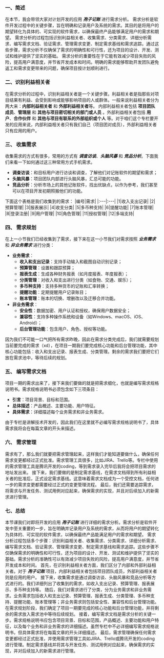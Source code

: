 ﻿### 一、简述
在本节，我会带领大家对计划开发的应用 ***孢子记账*** 进行需求分析。
需求分析是软件开发过程中的关键步骤，旨在明确和记录用户及系统的需求。其目的是将用户的期望转化为具体的、可实现的软件需求，以确保最终产品能够满足用户的需求和期望。
需求分析的过程包括识别利益相关者、收集需求、分类需求、详细分析需求、编写需求文档、验证需求、管理需求变更、制定需求基线和需求追踪。通过这些步骤，需求分析不仅确保了需求的明确性和可行性，还为项目的设计、开发、测试和维护提供了坚实的基础。
需求分析的重要性在于它能有效减少项目失败的风险，提高用户满意度，并节省开发成本和时间。明确的需求能够帮助开发团队避免返工和需求变更带来的问题，确保项目按计划顺利进行。
### 二、识别利益相关者
在需求分析的过程中，识别利益相关者是一个关键步骤。利益相关者是指那些对项目结果有利益、会受到影响或能够影响项目的人或群体。一般来说利益相关者分为两大来：**内部利益相关者** 和 **外部利益相关者**等。
内部利益相关者包括 **项目团队成员**、**管理层** 和 **其他与项目密切相关的部门或人员** 。外部利益相关者包括 **用户**、**合作伙伴** 和 **其他与项目有联系的外部组织或个人** 等。对于咱们这个专栏要开发的应用来说，内部利益相关者只有我们自己（项目团对成员），外部利益相关者只有应用的用户。
### 三、 收集需求
收集需求的方式有很多，常用的方式有 ***调查访谈***、***头脑风暴*** 和 ***竞品分析***。下面我们来看一下如何通过这三种常用方式手机需求。
- **调查访谈**：和目标用户进行访谈和调查，了解他们对记账软件的期望和需求；
- **头脑风暴**：项目团队内部进行头脑风暴，汇总可能的功能。
- **竞品分析**：分析市场上的其他记账软件，找出优缺点，以作为参考，我们甚至可以在项目开发初期照搬他们的功能。

下面这个表格是我们收集到的需求：
|编号|需求|
|:---|:---|
|1|收入支出记录|
|2|预算管理|
|3|报表展示|
|4|收支分类|
|5|多币种支持|
|6|提醒功能|
|7|账本管理|
|8|登录注册|
|9|用户管理|
|10|角色管理|
|11|授权管理|
|12|多端支持|
### 四、 需求规划
在上一小节我们已经收集到了需求，接下来在这一小节我们对需求按照 ***业务需求*** 和 ***非业务需求*** 进行分类：
- **业务需求**：
  - **收入和支出记录**：支持手动输入和截图自动识别记录；
  - **预算管理**：设置和跟踪预算；
  - **报表生成**：生成各种财务报表（如月度报表、年度报表）；
  - **分类管理**：对收入和支出进行分类（如食物、交通、娱乐）；
  - **多币种支持**：支持多种货币的记账和汇率转换；
  - **提醒功能**：定期提醒用户记录账目；
  - **账本管理**：账本的切换、增删改以及迁移合并功能。
- **非业务需求**：
  - **安全性**：数据加密、用户认证和授权，确保用户数据安全；
  - **兼容性**：支持多种操作系统和设备（如Windows、macOS、iOS、Android）；
  - **后台管理功能**：包含用户、角色、授权等功能。
  
因为我们不可能一口气把所有需求昨晚，因此在需求分类完成后，我们就需要规划当前要完成的需求（xd），在项目一期我们要完成核心功能和后台管理功能，其中核心功能包括：收入和支出记录、报表生成、分类管理。剩余的需求我们要把它们放在需求池中，等待后续的规划。
### 五、 编写需求文档
项目一期的需求出来了，接下来我们要做的就是把需求细化，也就是编写需求规格说明书。需求规格说明书必须包含如下三项条目：
- **引言**：项目背景、目标和范围。
- **总体描述**：产品概述、主要功能、用户特征。
- **具体需求**：详细描述每个业务需求和非业务需求。

由于专栏是讲解技术开发的，因此我们在这里就不必编写需求规格说明书了，具体需求我将会在每篇文章的开头来描述。
### 六、 需求管理
需求有了，那么我们就要把需求管理起来，这样我们才能知道要做什么，确保任何需求变更都经过正式批准。需求管理工具很多，比如JIRA、Trello等。专栏中使用的需求管理工具是腾讯开发的coding，等到需求录入完毕后我将会把项目需求的地址发出来。
接下来，我们要做的是制定需求基线，在需求文档得到所有利益相关者的批准后，正式设定需求基线。这意味着需求文档成为一个受控文档，任何进一步的需求变更都需要经过正式的变更管理流程。
最后，我们还需要追踪需求，将需求与开发任务、测试用例对应起来，确保需求的实现，并且对后续加入的新需求进行管理。
### 七、总结
本节课我们对即将开发的应用 ***孢子记账*** 进行详细的需求分析。需求分析是软件开发中至关重要的一步，旨在明确并记录用户及系统的需求，从而将用户的期望转化为具体的、可实现的软件需求，以确保最终产品能满足用户的需求和期望。
需求分析过程包括多个步骤：识别利益相关者、收集需求、分类需求、详细分析需求、编写需求文档、验证需求、管理需求变更、制定需求基线和需求追踪。这些步骤不仅确保需求的明确性和可行性，还为项目的设计、开发、测试和维护提供了坚实的基础。需求分析的准确性可以有效减少项目失败的风险，提高用户满意度，并节省开发成本和时间。
首先，在识别利益相关者方面，我们区分了内部和外部利益相关者。对于 ***孢子记账*** 项目，内部利益相关者包括项目团队成员，外部利益相关者则是应用的用户。
接下来，收集需求是通过调查访谈、头脑风暴和竞品分析等方式进行的。我们详细列出了收集到的需求，如收入支出记录、预算管理、报表展示、多币种支持等。
随后，我们对需求进行了分类，分为业务需求和非业务需求。业务需求包括收入和支出记录、预算管理、报表生成、分类管理、多币种支持、提醒功能、账本管理等；非业务需求则包括安全性、兼容性和后台管理功能。
在需求规划阶段，我们确定了项目一期要完成的核心功能和后台管理功能，并将剩余的需求放入需求池中等待后续规划。
接着，编写需求文档是需求分析的关键一步。需求规格说明书应包含项目背景、目标和范围，产品概述、主要功能和用户特征，以及每个业务和非业务需求的详细描述。虽然专栏中不必详细编写需求规格说明书，但具体需求将在每篇文章的开头详细描述。
最后，需求管理确保任何需求变更都经过正式批准，并使用需求管理工具如JIRA、Trello或腾讯开发的coding进行管理。制定需求基线并将其与开发任务、测试用例对应起来，确保需求的实现，并对后续加入的新需求进行管理。
